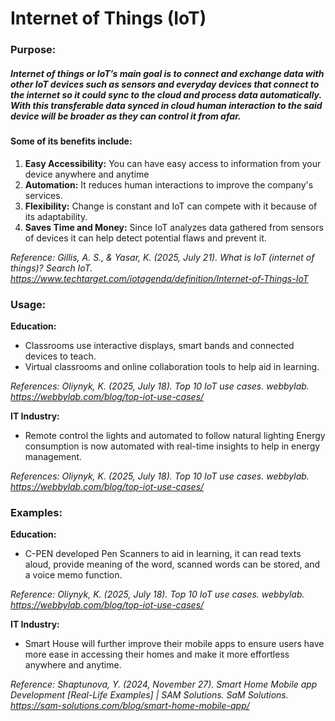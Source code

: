 # Internet of Things (IoT)

### Purpose:
##### Internet of things or IoT’s main goal is to connect and exchange data with other IoT devices such as sensors and everyday devices that connect to the internet so it could sync to the cloud and process data automatically. With this transferable data synced in cloud human interaction to the said device will be broader as they can control it from afar. 

#### Some of its benefits include:
1. **Easy Accessibility:** You can have easy access to information from your device anywhere and anytime
2. **Automation:** It reduces human interactions to improve the company's services.
3. **Flexibility:** Change is constant and IoT can compete with it because of its adaptability.
4. **Saves Time and Money:** Since IoT analyzes data gathered from sensors of devices it can help detect potential flaws and prevent it.

_Reference: Gillis, A. S., & Yasar, K. (2025, July 21). What is IoT (internet of things)? Search IoT. https://www.techtarget.com/iotagenda/definition/Internet-of-Things-IoT_


### Usage:

**Education:**
* Classrooms use interactive displays, smart bands and connected devices to teach.
* Virtual classrooms and online collaboration tools to help aid in learning.

_References: Oliynyk, K. (2025, July 18). Top 10 IoT use cases. webbylab. https://webbylab.com/blog/top-iot-use-cases/_

**IT Industry:**
* Remote control the lights and automated to follow natural lighting
Energy consumption is now automated with real-time insights to  help in energy management.

_References: Oliynyk, K. (2025, July 18). Top 10 IoT use cases. webbylab. https://webbylab.com/blog/top-iot-use-cases/_


### Examples:

**Education:**
* C-PEN developed Pen Scanners to aid in learning, it can read texts aloud, provide meaning of the word, scanned words can be stored, and a voice memo function.

_Reference: Oliynyk, K. (2025, July 18). Top 10 IoT use cases. webbylab. https://webbylab.com/blog/top-iot-use-cases/_

**IT Industry:**
* Smart House will further improve their mobile apps to ensure users have more ease in accessing their homes and make it  more effortless anywhere and anytime.

_Reference: Shaptunova, Y. (2024, November 27). Smart Home Mobile app Development [Real-Life Examples] | SAM Solutions. SaM Solutions. https://sam-solutions.com/blog/smart-home-mobile-app/_
